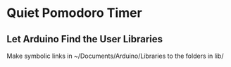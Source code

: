 # Quiet Pomodoro Timer

## Let Arduino Find the User Libraries

Make symbolic links in ~/Documents/Arduino/Libraries to the folders in lib/



